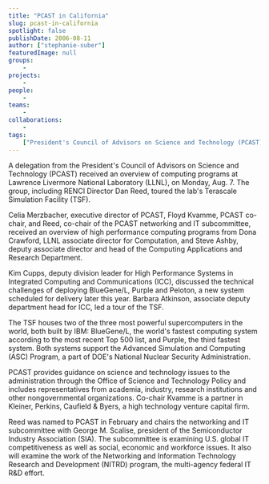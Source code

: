 ```yaml
---
title: "PCAST in California"
slug: pcast-in-california
spotlight: false
publishDate: 2006-08-11
author: ["stephanie-suber"]
featuredImage: null
groups:
    - 
projects:
    - 
people:
    - 
teams: 
    - 
collaborations:
    - 
tags:
    ["President's Council of Advisors on Science and Technology (PCAST)"]
---
```

A delegation from the President's Council of Advisors on Science and Technology (PCAST) received an overview of computing programs at Lawrence Livermore National Laboratory (LLNL), on Monday, Aug. 7. The group, including RENCI Director Dan Reed, toured the lab's Terascale Simulation Facility (TSF).

Celia Merzbacher, executive director of PCAST, Floyd Kvamme, PCAST co-chair, and Reed, co-chair of the PCAST networking and IT subcommittee, received an overview of high performance computing programs from Dona Crawford, LLNL associate director for Computation, and Steve Ashby, deputy associate director and head of the Computing Applications and Research Department.

Kim Cupps, deputy division leader for High Performance Systems in Integrated Computing and Communications (ICC), discussed the technical challenges of deploying BlueGene/L, Purple and Peloton, a new system scheduled for delivery later this year. Barbara Atkinson, associate deputy department head for ICC, led a tour of the TSF.

The TSF houses two of the three most powerful supercomputers in the world, both built by IBM: BlueGene/L, the world's fastest computing system according to the most recent Top 500 list, and Purple, the third fastest system. Both systems support the Advanced Simulation and Computing (ASC) Program, a part of DOE's National Nuclear Security Administration.

PCAST provides guidance on science and technology issues to the administration through the Office of Science and Technology Policy and includes representatives from academia, industry, research institutions and other nongovernmental organizations. Co-chair Kvamme is a partner in Kleiner, Perkins, Caufield &amp; Byers, a high technology venture capital firm.

Reed was named to PCAST in February and chairs the networking and IT subcommittee with George M. Scalise, president of the Semiconductor Industry Association (SIA). The subcommittee is examining U.S. global IT competitiveness as well as social, economic and workforce issues. It also will examine the work of the Networking and Information Technology Research and Development (NITRD) program, the multi-agency federal IT R&amp;D effort.
